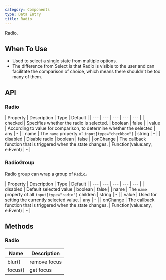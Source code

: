 ```yaml
---
category: Components
type: Data Entry
title: Radio
---
```


Radio.

## When To Use

- Used to select a single state from multiple options.
- The difference from Select is that Radio is visible to the user and can facilitate the comparison of choice, which means there shouldn't be too many of them.

## API

### Radio

| Property | Description | Type | Default |
| --- | --- | --- | --- | --- |
| checked | Specifies whether the radio is selected. | boolean | false  |
| value | According to value for comparison, to determine whether the selected | any | - |
| name | The `name` property of `input[type="checkbox"]` | string | - |
| disabled | Disable radio | boolean | false |
| onChange | The callback function that is triggered when the state changes. | Function(value:any, e:Event) | - |

### RadioGroup

Radio group can wrap a group of `Radio`。

| Property | Description | Type | Default |
| --- | --- | --- | --- | --- |
| disabled | Default selected value | boolean | false |
| name | The `name` property of all `input[type="radio"]` children | string | - |
| value | Used for setting the currently selected value. | any | - |
| onChange | The callback function that is triggered when the state changes. | Function(value:any, e:Event) | - |

## Methods

### Radio

| Name | Description |
| --- | --- |
| blur() | remove focus |
| focus() | get focus |
